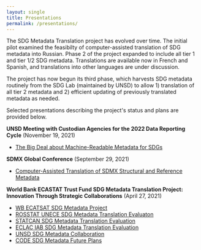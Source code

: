 ```yaml
---
layout: single
title: Presentations
permalink: /presentations/
---
```


The SDG Metadata Translation project has evolved over time. The initial pilot examined the feasibilty of computer-assisted translation of SDG metadata into Russian. Phase 2 of the project expanded to include all tier 1 and tier 1/2 SDG metadata. Translations are available now in French and Spanish, and translations into other languages are under discussion.

The project has now begun its third phase, which harvests SDG metadata routinely from the SDG Lab (maintained by UNSD) to allow 1) translation of all tier 2 metadata and 2) efficient updating of previously translated metadata as needed. 

Selected presentations describing the project's status and plans are provided below.

**UNSD Meeting with Custodian Agencies for the 2022 Data Reporting Cycle** (November 19, 2021)
* [The Big Deal about Machine-Readable Metadata for SDGs](https://docs.google.com/presentation/d/1ea1_sGvqBsAyxD-tJDfwOdzvxq4KzE7j/edit#slide=id.g1029022a816_0_29)

**SDMX Global Conference** (September 29, 2021)
 * [Computer-Assisted Translation of SDMX Structural and Reference Metadata](https://docs.google.com/presentation/d/1_veQE4Ul2P2mP2gWzhFfBkmWFqogpZyM/edit?usp=sharing&ouid=116033792114015938213&rtpof=true&sd=true)

**World Bank ECASTAT Trust Fund SDG Metadata Translation Project: Innovation Through Strategic Collaborations** (April 27, 2021)
 * [WB ECATSAT SDG Metadata Project]({{site.baseurl}}/documentation/WB_ECASTAT_SDG_Metadata_Translation.pdf)
 * [ROSSTAT UNECE SDG Metadata Translation Evaluaton]({{site.baseurl}}/documentation/ROSSTAT_UNECE_SDG_Metadata_Translation_Evaluation.pdf)
 * [STATCAN SDG Metadata Translation Evaluation]({{site.baseurl}}/documentation/STATCAN_SDG_Metadata_Translation_Evaluation.pdf)
 * [ECLAC IAB SDG Metadata Translation Evaluation]({{site.baseurl}}/documentation/ECLAC_IAB_SDG_Metadata_Translation_Evaluation.pdf)
 * [UNSD SDG Metadata Collaboration]({{site.baseurl}}/documentation/UNSD_WB_Metadata_Project_Collaboration.pdf)
 * [CODE SDG Metadata Future Plans]({{site.baseurl}}/documentation/CODE_SDG_Metadata_Translation_Future_Plans.pdf)
